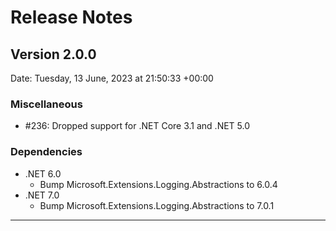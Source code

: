 # Release Notes

## Version 2.0.0

Date: Tuesday, 13 June, 2023 at 21:50:33 +00:00

### Miscellaneous

- #236: Dropped support for .NET Core 3.1 and .NET 5.0

### Dependencies

- .NET 6.0
  - Bump Microsoft.Extensions.Logging.Abstractions to 6.0.4
- .NET 7.0
  - Bump Microsoft.Extensions.Logging.Abstractions to 7.0.1

 
---


